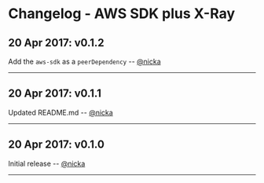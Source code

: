 # Changelog - AWS SDK plus X-Ray

<a name="0.1.2"></a>
## 20 Apr 2017: v0.1.2

Add the `aws-sdk` as a `peerDependency` -- [@nicka][@nicka]

---

<a name="0.1.1"></a>
## 20 Apr 2017: v0.1.1

Updated README.md -- [@nicka][@nicka]

---

<a name="0.1.0"></a>
## 20 Apr 2017: v0.1.0

Initial release -- [@nicka][@nicka]

---

[@nicka]: https://github.com/nicka
